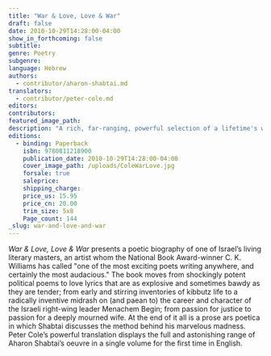 ```yaml
---
title: "War & Love, Love & War"
draft: false
date: 2010-10-29T14:28:00-04:00
show_in_forthcoming: false
subtitle:
genre: Poetry
subgenre:
language: Hebrew
authors:
  - contributor/aharon-shabtai.md
translators:
  - contributor/peter-cole.md
editors:
contributors:
featured_image_path:
description: "A rich, far-ranging, powerful selection of a lifetime's work by the Israeli poet Aharon Shabtai, _one of the most exciting writers working in Hebrew today_ (Ha'aretz). "
editions:
  - binding: Paperback
    isbn: 9780811218900
    publication_date: 2010-10-29T14:28:00-04:00
    cover_image_path: /uploads/ColeWarLove.jpg
    forsale: true
    saleprice:
    shipping_charge:
    price_us: 15.95
    price_cn: 20.00
    trim_size: 5x8
    Page_count: 144
_slug: war-and-love-and-war
---
```


_War & Love, Love & War_ presents a poetic biography of one of Israel’s living literary masters, an artist whom the National Book Award-winner C. K. Williams has called "one of the most exciting poets writing anywhere, and certainly the most audacious." The book moves from shockingly potent political poems to love lyrics that are as explosive and sometimes bawdy as they are tender; from early and stirring inventories of kibbutz life to a radically inventive midrash on (and paean to) the career and character of the Israeli right-wing leader Menachem Begin; from passion for justice to passion for a deeply mourned wife. At the end of it all is a prose ars poetica in which Shabtai discusses the method behind his marvelous madness. Peter Cole’s powerful translation displays the full and astonishing range of Aharon Shabtai’s oeuvre in a single volume for the first time in English.

